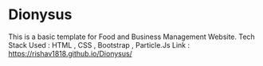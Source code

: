 # Dionysus
This is a basic template for Food and Business Management Website.
Tech Stack Used : HTML , CSS , Bootstrap , Particle.Js
Link : https://rishav1818.github.io/Dionysus/
